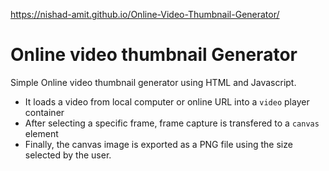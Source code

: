 https://nishad-amit.github.io/Online-Video-Thumbnail-Generator/

# Online video thumbnail Generator

Simple Online video thumbnail generator using HTML and Javascript.

* It loads a video from local computer or online URL into a `video` player container
* After selecting a specific frame, frame capture is transfered to a `canvas` element
* Finally, the canvas image is exported as a PNG file using the size selected by the user.

